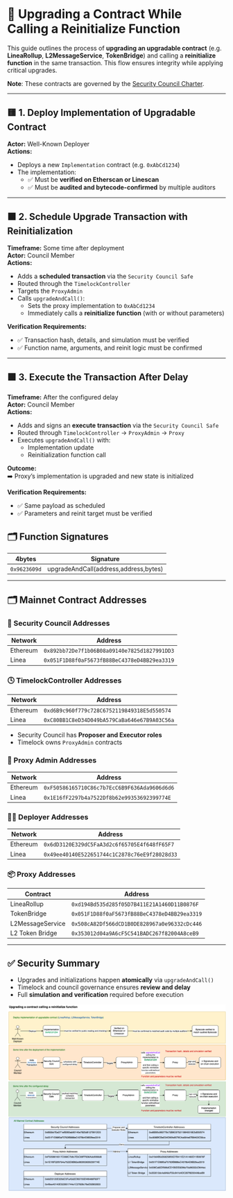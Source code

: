 
# 🔁 Upgrading a Contract While Calling a Reinitialize Function

This guide outlines the process of **upgrading an upgradable contract** (e.g. **LineaRollup**, **L2MessageService**, **TokenBridge**) and calling a **reinitialize function** in the same transaction. This flow ensures integrity while applying critical upgrades.

**Note**: These contracts are governed by the [Security Council Charter](../../security-council-charter.md).

---

## 🟨 1. Deploy Implementation of Upgradable Contract

**Actor:** Well-Known Deployer  
**Actions:**

- Deploys a new `Implementation` contract (e.g. `0xAbCd1234`)
- The implementation:
  - ✅ Must be **verified on Etherscan or Linescan**
  - ✅ Must be **audited and bytecode-confirmed** by multiple auditors

---

## 🟧 2. Schedule Upgrade Transaction with Reinitialization

**Timeframe:** Some time after deployment  
**Actor:** Council Member  
**Actions:**

- Adds a **scheduled transaction** via the `Security Council Safe`
- Routed through the `TimelockController`
- Targets the `ProxyAdmin`
- Calls `upgradeAndCall()`:
  - Sets the proxy implementation to `0xAbCd1234`
  - Immediately calls a **reinitialize function** (with or without parameters)

**Verification Requirements:**
- ✅ Transaction hash, details, and simulation must be verified
- ✅ Function name, arguments, and reinit logic must be confirmed

---

## 🟩 3. Execute the Transaction After Delay

**Timeframe:** After the configured delay  
**Actor:** Council Member  
**Actions:**

- Adds and signs an **execute transaction** via the `Security Council Safe`
- Routed through `TimelockController` → `ProxyAdmin` → `Proxy`
- Executes `upgradeAndCall()` with:
  - Implementation update
  - Reinitialization function call

**Outcome:**  
➡️ Proxy’s implementation is upgraded and new state is initialized

**Verification Requirements:**
- ✅ Same payload as scheduled
- ✅ Parameters and reinit target must be verified

## 🗂️ Function Signatures

| 4bytes | Signature                              |
|-------|---------------------------------------|
| `0x9623609d`     | upgradeAndCall(address,address,bytes)                   |

---

## 🗂️ Mainnet Contract Addresses

### 🔐 Security Council Addresses

| Network   | Address                                      |
|-----------|----------------------------------------------|
| Ethereum  | `0x892bb72De7f1b06B08a09140e7825d1827991DD3` |
| Linea     | `0x051F1D88f0aF5673fB88BeC4378eD4BB29ea3319` |

### 🕓 TimelockController Addresses

| Network   | Address                                      |
|-----------|----------------------------------------------|
| Ethereum  | `0xd6B9c960f779c728C6752119849318E5d550574`  |
| Linea     | `0xC80BB1C8eD34D049bA579CaBa646e67B9A03C56a` |

- Security Council has **Proposer and Executor roles**
- Timelock owns `ProxyAdmin` contracts

### 👤 Proxy Admin Addresses

| Network   | Address                                      |
|-----------|----------------------------------------------|
| Ethereum  | `0xF50586165710C86c7b7EcC6B9F636Ada9606d6d6` |
| Linea     | `0x1E16fF2297b4a7522Df8b62e99353692399774E` |

### 🧑‍💻 Deployer Addresses

| Network   | Address                                      |
|-----------|----------------------------------------------|
| Ethereum  | `0x6dD3120E329dC5FaA3d2c6f65705E4f648fF65F7` |
| Linea     | `0x49ee40140E522651744c1C2878c76eE9f28028d33` |

### 📦 Proxy Addresses

| Contract           | Address                                           |
|--------------------|---------------------------------------------------|
| LineaRollup        | `0xd194Bd535d285f05D7B411E21A1460D11B0876F`       |
| TokenBridge        | `0x051F1D88f0aF5673fB88BeC4378eD4BB29ea3319`       |
| L2MessageService   | `0x508cA82Df566dCD1B0DE828967a0e96332cDc446`      |
| L2 Token Bridge    | `0x353012d04a9A6cF5C541BADC267f82004A8ceB9`        |

---

## ✅ Security Summary

- Upgrades and initializations happen **atomically** via `upgradeAndCall()`
- Timelock and council governance ensures **review and delay**
- Full **simulation and verification** required before execution

<img src="../diagrams/upgradeAndCallContract.png">